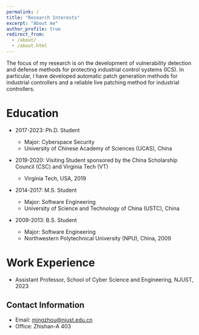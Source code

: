 ```yaml
---
permalink: /
title: "Research Interests"
excerpt: "About me"
author_profile: true
redirect_from: 
  - /about/
  - /about.html
---
```


The focus of my research is on the development of vulnerability detection and defense methods for protecting industrial control systems (ICS). In particular, I have developed automatic patch generation methods for industrial controllers and a reliable live patching method for industrial controllers. 

Education
======
* 2017-2023: Ph.D. Student
  * Major: Cyberspace Security
  * University of Chinese Academy of Sciences (UCAS), China

* 2019-2020: Visiting Student sponsored by the China Scholarship Council (CSC) and Virginia Tech (VT)
  * Virginia Tech, USA, 2019

* 2014-2017: M.S. Student
  * Major: Software Engineering
  * University of Science and Technology of China (USTC), China

* 2009-2013: B.S. Student
  * Major: Software Engineering
  * Northwestern Polytechnical University (NPU), China, 2009

Work Experience
======
* Assistant Professor, School of Cyber Science and Engineering, NJUST, 2023

Contact Information
------
* Email: mingzhou@njust.edu.cn
* Office: Zhishan-A 403
